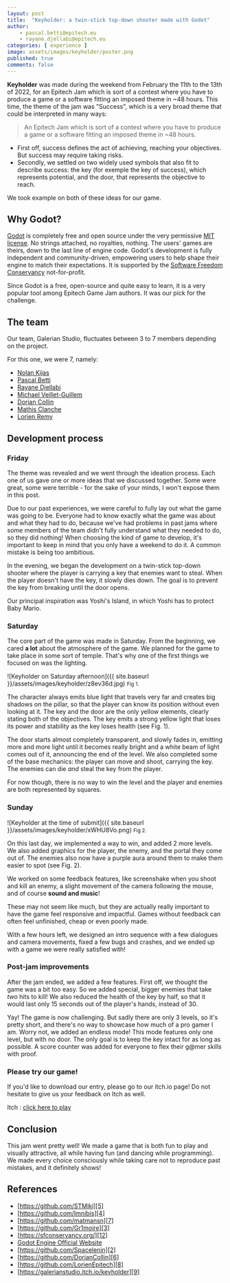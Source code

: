 ```yaml
---
layout: post
title:  "Keyholder: a twin-stick top-down shooter made with Godot"
author:
    - pascal.betti@epitech.eu
    - rayane.djellabi@epitech.eu
categories: [ experience ]
image: assets/images/keyholder/poster.png
published: true
comments: false
---
```


**Keyholder** was made during the weekend from February the 11th to the 13th of 2022, for an Epitech Jam which is sort of a contest where you have to produce a game or a software fitting an imposed theme in ~48 hours. This time, the theme of the jam was "Success", which is a very broad theme that could be interpreted in many ways:

> An Epitech Jam which is sort of a contest where you have to produce a game or a software fitting an imposed theme in ~48 hours.

- First off, success defines the act of achieving, reaching your objectives. But success may require taking risks.
- Secondly, we settled on two widely used symbols that also fit to describe success: the key (for exemple the key of success), which represents potential, and the door, that represents the objective to reach.

We took example on both of these ideas for our game.

## Why Godot?

[Godot][10] is completely free and open source under the very permissive [MIT license][11]. No strings attached, no royalties, nothing. The users' games are theirs, down to the last line of engine code. Godot's development is fully independent and community-driven, empowering users to help shape their engine to match their expectations. It is supported by the [Software Freedom Conservancy][12] not-for-profit.

Since Godot is a free, open-source and quite easy to learn, it is a very popular tool among Epitech Game Jam authors. It was our pick for the challenge.

## The team

Our team, Galerian Studio, fluctuates between 3 to 7 members depending on the project.

For this one, we were 7, namely:
- [Nolan Kijas][2]
- [Pascal Betti][3]
- [Rayane Djellabi][4]
- [Michael Veillet-Guillem][5]
- [Dorian Collin][6]
- [Mathis Clanche][7]
- [Lorien Remy][8]

## Development process

### Friday

The theme was revealed and we went through the ideation process. Each one of us gave one or more ideas that we discussed together. Some were great, some were terrible - for the sake of your minds, I won't expose them in this post.

Due to our past experiences, we were careful to fully lay out what the game was going to be. Everyone had to know exactly what the game was about and what they had to do, because we've had problems in past jams where some members of the team didn't fully understand what they needed to do, so they did nothing! When choosing the kind of game to develop, it's important to keep in mind that you only have a weekend to do it. A common mistake is being too ambitious.

In the evening, we began the development on a twin-stick top-down shooter where the player is carrying a key that enemies want to steal. When the player doesn't have the key, it slowly dies down. The goal is to prevent the key from breaking until the door opens.

Our principal inspiration was Yoshi's Island, in which Yoshi has to protect Baby Mario.

### Saturday

The core part of the game was made in Saturday. From the beginning, we cared **a lot** about the atmosphere of the game. We planned for the game to take place in some sort of temple. That's why one of the first things we focused on was the lighting.

![Keyholder on Saturday afternoon]({{ site.baseurl }}/assets/images/keyholder/z8ev36d.jpg)
<small> Fig 1. </small>

The character always emits blue light that travels very far and creates big shadows on the pillar, so that the player can know its position without even looking at it. The key and the door are the only yellow elements, clearly stating both of the objectives. The key emits a strong yellow light that loses its power and stability as the key loses health (see Fig. 1).

The door starts almost completely transparent, and slowly fades in, emitting more and more light until it becomes really bright and a white beam of light comes out of it, announcing the end of the level. We also completed some of the base mechanics: the player can move and shoot, carrying the key. The enemies can die *and* steal the key from the player.

For now though, there is no way to win the level and the player and enemies are both represented by squares.

### Sunday

![Keyholder at the time of submit]({{ site.baseurl }}/assets/images/keyholder/xWHU8Vo.png)
<small> Fig 2. </small>

On this last day, we implemented a way to win, and added 2 more levels.
We also added graphics for the player, the enemy, and the portal they come out of. The enemies also now have a purple aura around them to make them easier to spot (see Fig. 2). 

We worked on some feedback features, like screenshake when you shoot and kill an enemy, a slight movement of the camera following the mouse, and of course **sound and music**!

These may not seem like much, but they are actually really important to have the game feel responsive and impactful. Games without feedback can often feel unfinished, cheap or even poorly made.

With a few hours left, we designed an intro sequence with a few dialogues and camera movements, fixed a few bugs and crashes, and we ended up with a game we were really satisfied with!

### Post-jam improvements

After the jam ended, we added a few features. First off, we thought the game was a bit too easy. So we added special, bigger enemies that take *two* hits to kill! We also reduced the health of the key by half, so that it would last only 15 seconds out of the player's hands, instead of 30.

Yay! The game is now challenging. But sadly there are only 3 levels, so it's pretty short, and there's no way to showcase how much of a pro gamer I am.
Worry not, we added an endless mode! This mode features only one level, but with no door. The only goal is to keep the key intact for as long as possible. A score counter was added for everyone to flex their g@mer skills with proof.

### Please try our game!

If you'd like to download our entry, please go to our itch.io page! Do not hesitate to give us your feedback on Itch as well.

Itch :  [click here to play][9]

## Conclusion

This jam went pretty well! We made a game that is both fun to play and visually attractive, all while having fun (and dancing while programming).
We made every choice consciously while taking care not to reproduce past mistakes, and it definitely shows!

## References

- [https://github.com/STMiki][5]
- [https://github.com/Imnibis][4]
- [https://github.com/matmansn][7]
- [https://github.com/Gr1moire][3]
- [https://sfconservancy.org/][12]
- [Godot Engine Official Website][1]
- [https://github.com/Spacelenin][2]
- [https://github.com/DorianCollin][6]
- [https://github.com/LorienEpitech][8]
- [https://galerianstudio.itch.io/keyholder][9]


[1]: https://godotengine.org/
[2]: https://github.com/Spacelenin
[3]: https://github.com/Gr1moire
[4]: https://github.com/Imnibis
[5]: https://github.com/STMiki
[6]: https://github.com/DorianCollin
[7]: https://github.com/matmansn
[8]: https://github.com/LorienEpitech
[9]: https://galerianstudio.itch.io/keyholder

[10]: https://github.com/godotengine/godot
[11]: https://godotengine.org/license
[12]: https://sfconservancy.org/
